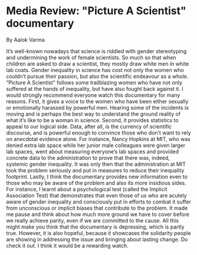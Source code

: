 # Media Review: "Picture A Scientist" documentary

By Aalok Varma

It’s well-known nowadays that science is riddled with gender stereotyping and undermining the work of female scientists. So much so that when children are asked to draw a scientist, they mostly draw white men in white lab coats. Gender inequality in science has cost not only the women who couldn’t pursue their passion, but also the scientific endeavour as a whole. “Picture A Scientist” follows some trailblazing women who have not only suffered at the hands of inequality, but have also fought back against it.
I would strongly recommend everyone watch this documentary for many reasons. First, it gives a voice to the women who have been either sexually or emotionally harassed by powerful men. Hearing some of the incidents is moving and is perhaps the best way to understand the ground reality of what it’s like to be a woman in science. Second, it provides statistics to appeal to our logical side. Data, after all, is the currency of scientific discourse, and is powerful enough to convince those who don’t want to rely on anecdotal evidence alone. For instance, Nancy Hopkins at MIT, who was denied extra lab space while her junior male colleagues were given larger lab spaces, went about measuring everyone’s lab spaces and provided concrete data to the administration to prove that there was, indeed, systemic gender inequality. It was only then that the administration at MIT took the problem seriously and put in measures to reduce their inequality footprint.
Lastly, I think the documentary provides new information even to those who may be aware of the problem and also its more insidious sides. For instance, I learnt about a psychological test (called the Implicit Association Test) that demonstrates that even those of us who are acutely aware of gender inequality and consciously put in efforts to combat it suffer from unconscious or implicit biases that contribute to the problem. It made me pause and think about how much more ground we have to cover before we really achieve parity, even if we are committed to the cause.
All this might make you think that the documentary is depressing, which is partly true. However, it is also hopeful, because it showcases the solidarity people are showing in addressing the issue and bringing about lasting change. Do check it out. I think it would be a rewarding watch.

